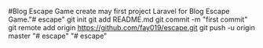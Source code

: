 #Blog Escape Game 
create may first project Laravel
for Blog Escape Game."# escape"  git init git add README.md git commit -m "first commit" git remote add origin https://github.com/fay019/escape.git git push -u origin master
"# escape" 
"# escape" 
